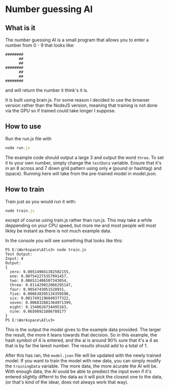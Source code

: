 # Number guessing AI

## What is it
The number guessing AI is a small program that allows you to enter a number from 0 - 9 that looks like:
```
########
      ##
      ##
########
      ##
      ##
########
```

and will return the number it think's it is.

It is built using brain.js.
For some reason I decided to use the browser version rather than the NodeJS version, meaning that training is not done via the GPU so if trained could take longer I suppose.

## How to use
Run the run.js file with
```javascript
node run.js
```
The example code should output a large 3 and output the word `three`. To set it to your own number, simply change the `testData` variable. Ensure that it's in an 8 across and 7 down grid pattern using only `#` (pound or hashtag) and ` ` (space). Running here will take from the pre-trained model in model.json.

## How to train
Train just as you would run it with:
```javascript
node train.js
```
except of course using train.js rather than run.js. This may take a while deppending on your CPU speed, but more me and most people will most likley be instant as there is not much example data.

In the console you will see something that looks like this:
```
PS E:\Workspace\AI\v3> node train.js
Test Output:
Input: 4
Output:
{
  zero: 0.005149041302502155,
  one: 0.007542275357991457,
  two: 0.006511406507343054,
  three: 0.011429022066295147,
  four: 0.9054743051528931,
  five: 0.006638395134359598,
  six: 0.0017491196049377322,
  seven: 0.006832881364971399,
  eight: 0.1540626734495163,
  nine: 0.06508921086788177
}
PS E:\Workspace\AI\v3>
```
This is the output the model gives to the example data provided. The larger the result, the more it leans towards that decision. So in this example, the hash symbol of 4 is entered, and the ai is around 90% sure that it's a 4 as that is by far the larest number. The results should add to a total of 1.

After this has ran, the `model.json` file will be updated with the newly trained model. If you want to train the model with new data, you can simply modify the `trainingData` variable. The more data, the more acurate the AI will be. With enough data, the AI sould be able to prediect the input even if it's entered slightly differnt to the data as it will pick the closest one to the data, (or that's kind of the idear, does not always work that way).
